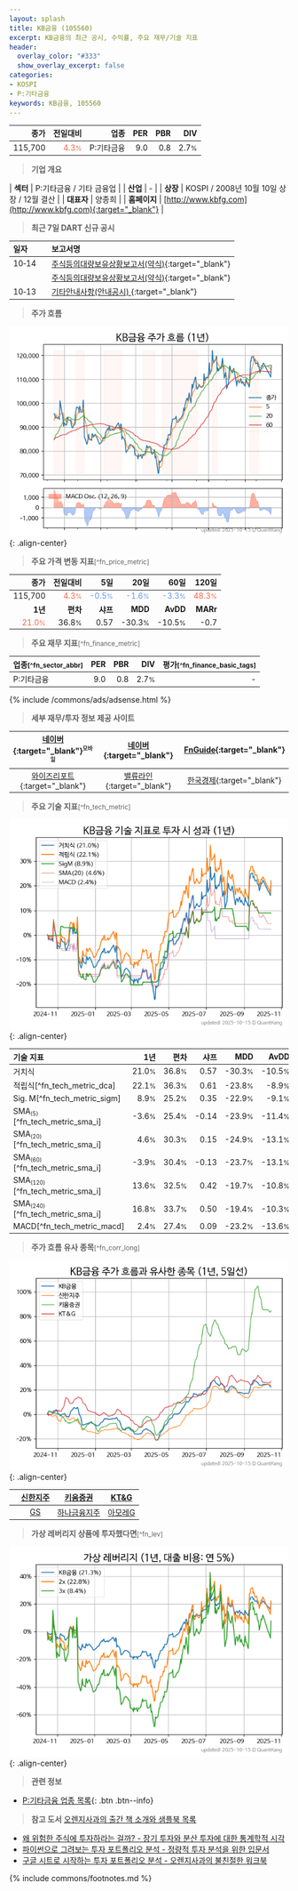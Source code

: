 ```yaml
---
layout: splash
title: KB금융 (105560)
excerpt: KB금융의 최근 공시, 수익률, 주요 재무/기술 지표
header:
  overlay_color: "#333"
  show_overlay_excerpt: false
categories:
- KOSPI
- P:기타금융
keywords: KB금융, 105560
---
```


| **종가** | **전일대비** | **업종** | **PER** | **PBR** | **DIV** |
| -------: | -----------: | -------: | ------: | ------: | ------: |
| 115,700 | <span style="color: tomato">4.3<small>%</small></span> | P:기타금융 | 9.0 | 0.8 | 2.7<small>%</small> |

<!-- more -->


> **기업 개요**<a id="company"></a>

| <span style="white-space:nowrap;">**섹터**</span> | P:기타금융 / 기타 금융업 |
| <span style="white-space:nowrap;">**산업**</span> | - |
| <span style="white-space:nowrap;">**상장**</span> | KOSPI / 2008년 10월 10일 상장 / 12월 결산 |
| <span style="white-space:nowrap;">**대표자**</span> | 양종희 |
| <span style="white-space:nowrap;">**홈페이지**</span> | [http://www.kbfg.com](http://www.kbfg.com){:target="_blank"} |


> **최근 7일 DART 신규 공시**<a id="dart"></a>

| **일자** |      | **보고서명** |
| :------- | :--- | :----------- |
| 10&#x2011;14 | | [주식등의대량보유상황보고서(약식)](https://dart.fss.or.kr/dsaf001/main.do?rcpNo=20251014000148){:target="_blank"} |
|  | | [주식등의대량보유상황보고서(약식)](https://dart.fss.or.kr/dsaf001/main.do?rcpNo=20251014000033){:target="_blank"} |
| 10&#x2011;13 | | [기타안내사항(안내공시)              ](https://dart.fss.or.kr/dsaf001/main.do?rcpNo=20251013800534){:target="_blank"} |


> **주가 흐름**<a id="price"></a>

![105560](/stock/images/105560.png){: .align-center}


> **주요 가격 변동 지표**<small>[^fn_price_metric]</small>

| **종가** | **전일대비** | **5일** | **20일** | **60일** | **120일** |
| -------: | -----------: | ------: | -------: | -------: | --------: |
| 115,700 | <span style="color: tomato">4.3<small>%</small></span> | <span style="color: cornflowerblue">-0.5<small>%</small></span> | <span style="color: cornflowerblue">-1.6<small>%</small></span> | <span style="color: cornflowerblue">-3.3<small>%</small></span> | <span style="color: tomato">48.3<small>%</small></span> |
| **1년** | **편차** | **샤프** | **MDD** | **AvDD** | **MARr** |
| <span style="color: tomato">21.0<small>%</small></span> | 36.8<small>%</small> | 0.57 | -30.3<small>%</small> | -10.5<small>%</small> | -0.7 |


> **주요 재무 지표**<small>[^fn_finance_metric]</small>

| **업종**<small>[^fn_sector_abbr]</small> | **PER** | **PBR** | **DIV** | **평가**<small>[^fn_finance_basic_tags]</small> |
| :--------------------------------------- | ------: | ------: | ------: | ----------------------------------------------: |
| P:기타금융 | 9.0 | 0.8 | 2.7<small>%</small> | - |



{% include /commons/ads/adsense.html %}

> **세부 재무/투자 정보 제공 사이트**

| [네이버](https://m.stock.naver.com/domestic/stock/105560/finance/summary){:target="_blank"}<sup><small>모바일</small></sup> | [네이버](https://finance.naver.com/item/coinfo.naver?code=105560){:target="_blank"} | [FnGuide](https://comp.fnguide.com/SVO2/ASP/SVD_Invest.asp?gicode=A105560&MenuYn=Y){:target="_blank"} |
| :---: | :---: | :---: |
| [와이즈리포트](https://comp.wisereport.co.kr/company/c1040001.aspx?cmp_cd=105560){:target="_blank"} | [밸류라인](https://www.valueline.co.kr/finance/summary/105560){:target="_blank"} | [한국경제](https://markets.hankyung.com/stock/105560/financial-summary){:target="_blank"} |


> **주요 기술 지표**<small>[^fn_tech_metric]</small>


![105560](/stock/images/105560_tech.png){: .align-center}

| **기술 지표** | **1년** | **편차** | **샤프** | **MDD** | **AvDD** |
| :------------ | ------: | -----------: | -------: | ------: | -------: |
| 거치식 | 21.0<small>%</small> | 36.8<small>%</small> | 0.57 | -30.3<small>%</small> | -10.5<small>%</small> |
| 적립식[^fn_tech_metric_dca] | 22.1<small>%</small> | 36.3<small>%</small> | 0.61 | -23.8<small>%</small> | -8.9<small>%</small> |
| Sig. M[^fn_tech_metric_sigm] | 8.9<small>%</small> | 25.2<small>%</small> | 0.35 | -22.9<small>%</small> | -9.1<small>%</small> |
| SMA<small><sub>(5)</sub></small>[^fn_tech_metric_sma_i] | -3.6<small>%</small> | 25.4<small>%</small> | -0.14 | -23.9<small>%</small> | -11.4<small>%</small> |
| SMA<small><sub>(20)</sub></small>[^fn_tech_metric_sma_i] | 4.6<small>%</small> | 30.3<small>%</small> | 0.15 | -24.9<small>%</small> | -13.1<small>%</small> |
| SMA<small><sub>(60)</sub></small>[^fn_tech_metric_sma_i] | -3.9<small>%</small> | 30.4<small>%</small> | -0.13 | -23.7<small>%</small> | -13.1<small>%</small> |
| SMA<small><sub>(120)</sub></small>[^fn_tech_metric_sma_i] | 13.6<small>%</small> | 32.5<small>%</small> | 0.42 | -19.7<small>%</small> | -10.8<small>%</small> |
| SMA<small><sub>(240)</sub></small>[^fn_tech_metric_sma_i] | 16.8<small>%</small> | 33.7<small>%</small> | 0.50 | -19.4<small>%</small> | -10.3<small>%</small> |
| MACD[^fn_tech_metric_macd] | 2.4<small>%</small> | 27.4<small>%</small> | 0.09 | -23.2<small>%</small> | -13.6<small>%</small> |


> **주가 흐름 유사 종목**<a id="corr"></a><small>[^fn_corr_long]</small>

![105560](/stock/images/105560_corr.png){: .align-center}

|       | [신한지주](/055550/) | [키움증권](/039490/) | [KT&G](/033780/) |
| :---: | :------------------------------------: | :------------------------------------: | :------------------------------------: |
|       | [GS](/078930/) | [하나금융지주](/086790/) | [아모레G](/002790/) |


> **가상 레버리지 상품에 투자했다면**<a id="2x"></a><small>[^fn_lev]</small>

![105560](/stock/images/105560_2x.png){: .align-center}


> **관련 정보**

- [P:기타금융 업종 목록](/stats/sector/kospi_업종_기타금융_종목/){: .btn .btn--info}

> **참고 도서** [오렌지사과의 출간 책 소개와 샘플북 목록](https://kongdori.tistory.com/691)

- [왜 위험한 주식에 투자하라는 걸까? - 장기 투자와 분산 투자에 대한 통계학적 시각](https://kongdori.tistory.com/421)
- [파이썬으로 그려보는 투자 포트폴리오 분석  - 정량적 투자 분석을 위한 입문서](https://kongdori.tistory.com/643)
- [구글 시트로 시작하는 투자 포트폴리오 분석 - 오렌지사과의 불친절한 워크북](https://kongdori.tistory.com/449)


{% include commons/footnotes.md %}